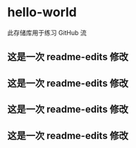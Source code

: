 # hello-world
此存储库用于练习 GitHub 流
## 这是一次 readme-edits 修改
## 这是一次 readme-edits 修改
## 这是一次 readme-edits 修改
## 这是一次 readme-edits 修改
